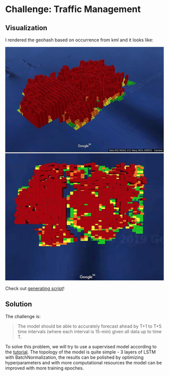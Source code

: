 # Challenge: Traffic Management

## Visualization

I rendered the geohash based on occurrence from kml and it looks like:

![3D](images/map1.jpg)
![2D](images/map2.jpg)

Check out [generating script](generate_kml.py)!

## Solution

The challenge is:

> The model should be able to accurately forecast ahead by T+1 to T+5 time intervals (where each interval is 15-min) given all data up to time T.

To solve this problem, we will try to use a supervised model according to the [tutorial](https://www.kaggle.com/mahadir/grab-traffic-demand-forecasting). The topology of the model is quite simple - 3 layers of LSTM with BatchNormalization, the results can be polished by optimizing hyperparameters and with more computational resources the model can be improved with more training epoches. 